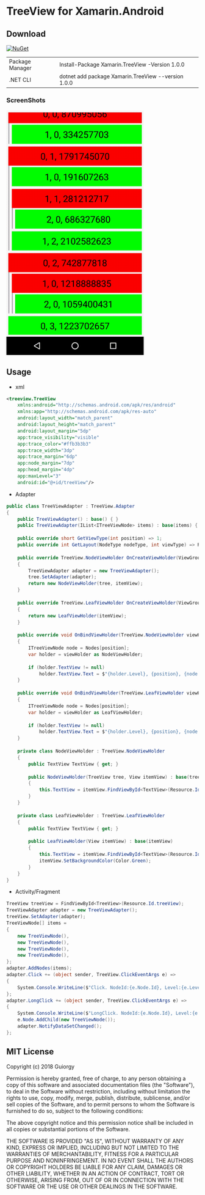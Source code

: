 # TreeView for Xamarin.Android

## Download
[![NuGet](https://img.shields.io/badge/Android%20Arsenal-android--file--chooser-brightgreen.svg?style=flat)](https://android-arsenal.com/details/1/6982)

|  |  |
| --------------- | ----------------------------------------------- |
| Package Manager | Install-Package Xamarin.TreeView -Version 1.0.0 |
| .NET CLI | dotnet add package Xamarin.TreeView --version 1.0.0 |

### ScreenShots

<img src="Captures/demo.gif" width="360"/>

## Usage

* xml
```xml
<treeview.TreeView
	xmlns:android="http://schemas.android.com/apk/res/android"
    xmlns:app="http://schemas.android.com/apk/res-auto"
	android:layout_width="match_parent"
	android:layout_height="match_parent"
	android:layout_margin="5dp"
	app:trace_visibility="visible"
	app:trace_color="#ffb3b3b3"
	app:trace_width="3dp"
	app:trace_margin="6dp"
	app:node_margin="7dp"
	app:head_margin="4dp"
	app:maxLevel="3"
	android:id="@+id/treeView"/>
```

* Adapter
```cs
public class TreeViewAdapter : TreeView.Adapter
{
	public TreeViewAdapter() : base() { }
	public TreeViewAdapter(IList<ITreeViewNode> items) : base(items) { }

	public override short GetViewType(int position) => 1;
	public override int GetLayout(NodeType nodeType, int viewType) => Resource.Layout.treeview_node;

	public override TreeView.NodeViewHolder OnCreateViewHolder(ViewGroup parent, TreeView tree, View itemView, int viewType)
	{
		TreeViewAdapter adapter = new TreeViewAdapter();
		tree.SetAdapter(adapter);
		return new NodeViewHolder(tree, itemView);
	}

	public override TreeView.LeafViewHolder OnCreateViewHolder(ViewGroup parent, View itemView, int viewType)
	{
		return new LeafViewHolder(itemView);
	}

	public override void OnBindViewHolder(TreeView.NodeViewHolder viewHolder, int position)
	{
		ITreeViewNode node = Nodes[position];
		var holder = viewHolder as NodeViewHolder;

		if (holder.TextView != null)
			holder.TextView.Text = $"{holder.Level}, {position}, {node.Id}";
	}

	public override void OnBindViewHolder(TreeView.LeafViewHolder viewHolder, int position)
	{
		ITreeViewNode node = Nodes[position];
		var holder = viewHolder as LeafViewHolder;

		if (holder.TextView != null)
			holder.TextView.Text = $"{holder.Level}, {position}, {node.Id}";
	}

	private class NodeViewHolder : TreeView.NodeViewHolder
	{
		public TextView TextView { get; }

		public NodeViewHolder(TreeView tree, View itemView) : base(tree, itemView)
		{
			this.TextView = itemView.FindViewById<TextView>(Resource.Id.text);
		}
	}

	private class LeafViewHolder : TreeView.LeafViewHolder
	{
		public TextView TextView { get; }

		public LeafViewHolder(View itemView) : base(itemView)
		{
			this.TextView = itemView.FindViewById<TextView>(Resource.Id.text);
			itemView.SetBackgroundColor(Color.Green);
		}
	}
}
```

* Activity/Fragment
```cs
TreeView treeView = FindViewById<TreeView>(Resource.Id.treeView);
TreeViewAdapter adapter = new TreeViewAdapter();
treeView.SetAdapter(adapter);
TreeViewNode[] items =
{
	new TreeViewNode(),
	new TreeViewNode(),
	new TreeViewNode(),
	new TreeViewNode(),
};
adapter.AddNodes(items);
adapter.Click += (object sender, TreeView.ClickEventArgs e) =>
{
	System.Console.WriteLine($"Click. NodeId:{e.Node.Id}, Level:{e.Level}, Position:{e.Position}, NodeType{e.NodeType}");
};
adapter.LongClick += (object sender, TreeView.ClickEventArgs e) =>
{
	System.Console.WriteLine($"LongClick. NodeId:{e.Node.Id}, Level:{e.Level}, Position:{e.Position}, NodeType{e.NodeType}");
	e.Node.AddChild(new TreeViewNode());
	adapter.NotifyDataSetChanged();
};
```

## MIT License

Copyright (c) 2018 Guiorgy

Permission is hereby granted, free of charge, to any person obtaining a copy
of this software and associated documentation files (the "Software"), to deal
in the Software without restriction, including without limitation the rights
to use, copy, modify, merge, publish, distribute, sublicense, and/or sell
copies of the Software, and to permit persons to whom the Software is
furnished to do so, subject to the following conditions:

The above copyright notice and this permission notice shall be included in all
copies or substantial portions of the Software.

THE SOFTWARE IS PROVIDED "AS IS", WITHOUT WARRANTY OF ANY KIND, EXPRESS OR
IMPLIED, INCLUDING BUT NOT LIMITED TO THE WARRANTIES OF MERCHANTABILITY,
FITNESS FOR A PARTICULAR PURPOSE AND NONINFRINGEMENT. IN NO EVENT SHALL THE
AUTHORS OR COPYRIGHT HOLDERS BE LIABLE FOR ANY CLAIM, DAMAGES OR OTHER
LIABILITY, WHETHER IN AN ACTION OF CONTRACT, TORT OR OTHERWISE, ARISING FROM,
OUT OF OR IN CONNECTION WITH THE SOFTWARE OR THE USE OR OTHER DEALINGS IN THE
SOFTWARE.